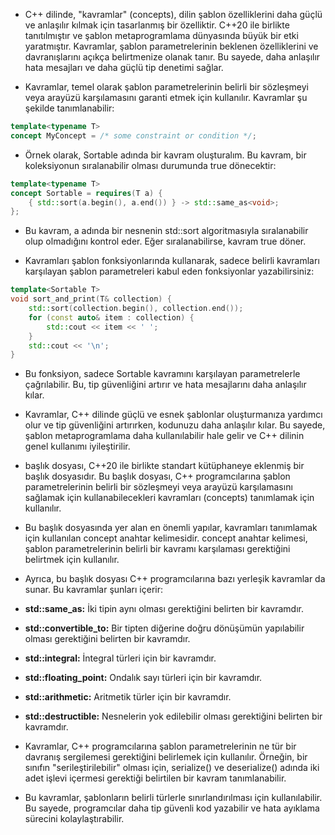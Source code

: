 - C++ dilinde, "kavramlar" (concepts), dilin şablon özelliklerini daha güçlü ve anlaşılır kılmak için tasarlanmış bir özelliktir. C++20 ile birlikte tanıtılmıştır ve şablon metaprogramlama dünyasında büyük bir etki yaratmıştır. Kavramlar, şablon parametrelerinin beklenen özelliklerini ve davranışlarını açıkça belirtmenize olanak tanır. Bu sayede, daha anlaşılır hata mesajları ve daha güçlü tip denetimi sağlar.

- Kavramlar, temel olarak şablon parametrelerinin belirli bir sözleşmeyi veya arayüzü karşılamasını garanti etmek için kullanılır. Kavramlar şu şekilde tanımlanabilir:


```CPP
template<typename T>
concept MyConcept = /* some constraint or condition */;

```

- Örnek olarak, Sortable adında bir kavram oluşturalım. Bu kavram, bir koleksiyonun sıralanabilir olması durumunda true dönecektir:

```CPP
template<typename T>
concept Sortable = requires(T a) {
    { std::sort(a.begin(), a.end()) } -> std::same_as<void>;
};

```

- Bu kavram, a adında bir nesnenin std::sort algoritmasıyla sıralanabilir olup olmadığını kontrol eder. Eğer sıralanabilirse, kavram true döner.

- Kavramları şablon fonksiyonlarında kullanarak, sadece belirli kavramları karşılayan şablon parametreleri kabul eden fonksiyonlar yazabilirsiniz:

```CPP
template<Sortable T>
void sort_and_print(T& collection) {
    std::sort(collection.begin(), collection.end());
    for (const auto& item : collection) {
        std::cout << item << ' ';
    }
    std::cout << '\n';
}

```

- Bu fonksiyon, sadece Sortable kavramını karşılayan parametrelerle çağrılabilir. Bu, tip güvenliğini artırır ve hata mesajlarını daha anlaşılır kılar.

- Kavramlar, C++ dilinde güçlü ve esnek şablonlar oluşturmanıza yardımcı olur ve tip güvenliğini artırırken, kodunuzu daha anlaşılır kılar. Bu sayede, şablon metaprogramlama daha kullanılabilir hale gelir ve C++ dilinin genel kullanımı iyileştirilir.

- <concepts> başlık dosyası, C++20 ile birlikte standart kütüphaneye eklenmiş bir başlık dosyasıdır. Bu başlık dosyası, C++ programcılarına şablon parametrelerinin belirli bir sözleşmeyi veya arayüzü karşılamasını sağlamak için kullanabilecekleri kavramları (concepts) tanımlamak için kullanılır.

- Bu başlık dosyasında yer alan en önemli yapılar, kavramları tanımlamak için kullanılan concept anahtar kelimesidir. concept anahtar kelimesi, şablon parametrelerinin belirli bir kavramı karşılaması gerektiğini belirtmek için kullanılır.

- Ayrıca, bu başlık dosyası C++ programcılarına bazı yerleşik kavramlar da sunar. Bu kavramlar şunları içerir:

- **std::same_as:** İki tipin aynı olması gerektiğini belirten bir kavramdır.
- **std::convertible_to:** Bir tipten diğerine doğru dönüşümün yapılabilir olması gerektiğini belirten bir kavramdır.
- **std::integral:** İntegral türleri için bir kavramdır.
- **std::floating_point:** Ondalık sayı türleri için bir kavramdır.
- **std::arithmetic:** Aritmetik türler için bir kavramdır.
- **std::destructible:** Nesnelerin yok edilebilir olması gerektiğini belirten bir kavramdır.
- Kavramlar, C++ programcılarına şablon parametrelerinin ne tür bir davranış sergilemesi gerektiğini belirlemek için kullanılır. Örneğin, bir sınıfın "serileştirilebilir" olması için, serialize() ve deserialize() adında iki adet işlevi içermesi gerektiği belirtilen bir kavram tanımlanabilir.

- Bu kavramlar, şablonların belirli türlerle sınırlandırılması için kullanılabilir. Bu sayede, programcılar daha tip güvenli kod yazabilir ve hata ayıklama sürecini kolaylaştırabilir.
    
    



